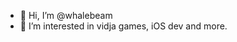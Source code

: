 - 👋 Hi, I’m @whalebeam
- 👀 I’m interested in vidja games, iOS dev and more.

<!---
whalebeam/whalebeam is a ✨ special ✨ repository because its `README.md` (this file) appears on your GitHub profile.
You can click the Preview link to take a look at your changes.
--->
